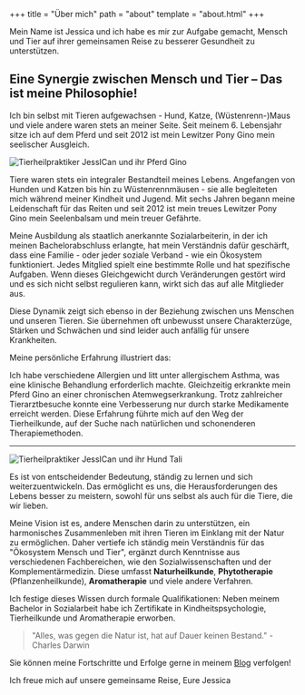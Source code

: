 +++
title = "Über mich"
path = "about"
template = "about.html"
+++

Mein Name ist Jessica und ich habe es mir zur Aufgabe gemacht, Mensch und Tier auf ihrer gemeinsamen Reise zu besserer Gesundheit zu unterstützen.

## Eine Synergie zwischen Mensch und Tier – Das ist meine Philosophie!

Ich bin selbst mit Tieren aufgewachsen - Hund, Katze, (Wüstenrenn-)Maus und viele andere waren stets an meiner Seite. Seit meinem 6. Lebensjahr sitze ich auf dem Pferd und seit 2012 ist mein Lewitzer Pony Gino mein seelischer Ausgleich.

<picture>
  <source srcset="https://tierheilpraxis-jessican.de/img/ich_und_gino_small.avif" type="image/avif" media="(max-width: 319px)">
  <source srcset="https://tierheilpraxis-jessican.de/img/ich_und_gino_small.webp" type="image/webp" media="(max-width: 319px)">
  <source srcset="https://tierheilpraxis-jessican.de/img/ich_und_gino_small.jpeg" type="image/jpeg" media="(max-width: 319px)">

  <source srcset="https://tierheilpraxis-jessican.de/img/ich_und_gino_medium.avif" type="image/avif" media="(min-width: 320px) and (max-width: 767px)">
  <source srcset="https://tierheilpraxis-jessican.de/img/ich_und_gino_medium.webp" type="image/webp" media="(min-width: 320px) and (max-width: 767px)">
  <source srcset="https://tierheilpraxis-jessican.de/img/ich_und_gino_medium.jpeg" type="image/jpeg" media="(min-width: 320px) and (max-width: 767px)">

  <source srcset="https://tierheilpraxis-jessican.de/img/ich_und_gino_large.avif" type="image/avif" media="(min-width: 768px)">
  <source srcset="https://tierheilpraxis-jessican.de/img/ich_und_gino_large.webp" type="image/webp" media="(min-width: 768px)">
  <source srcset="https://tierheilpraxis-jessican.de/img/ich_und_gino_large.jpeg" type="image/jpeg" media="(min-width: 768px)">

  <img src="https://tierheilpraxis-jessican.de/img/ich_und_gino_large.jpeg" alt="Tierheilpraktiker JessICan und ihr Pferd Gino" style="max-width: 100%;max-height: 80%;" loading="lazy">
</picture>

Tiere waren stets ein integraler Bestandteil meines Lebens. Angefangen von Hunden und Katzen bis hin zu Wüstenrennmäusen - sie alle begleiteten mich während meiner Kindheit und Jugend. Mit sechs Jahren begann meine Leidenschaft für das Reiten und seit 2012 ist mein treues Lewitzer Pony Gino mein Seelenbalsam und mein treuer Gefährte.

Meine Ausbildung als staatlich anerkannte Sozialarbeiterin, in der ich meinen Bachelorabschluss erlangte, hat mein Verständnis dafür geschärft, dass eine Familie - oder jeder soziale Verband - wie ein Ökosystem funktioniert. Jedes Mitglied spielt eine bestimmte Rolle und hat spezifische Aufgaben. Wenn dieses Gleichgewicht durch Veränderungen gestört wird und es sich nicht selbst regulieren kann, wirkt sich das auf alle Mitglieder aus.

Diese Dynamik zeigt sich ebenso in der Beziehung zwischen uns Menschen und unseren Tieren. Sie übernehmen oft unbewusst unsere Charakterzüge, Stärken und Schwächen und sind leider auch anfällig für unsere Krankheiten.

Meine persönliche Erfahrung illustriert das:

Ich habe verschiedene Allergien und litt unter allergischem Asthma, was eine klinische Behandlung erforderlich machte. Gleichzeitig erkrankte mein Pferd Gino an einer chronischen Atemwegserkrankung. Trotz zahlreicher Tierarztbesuche konnte eine Verbesserung nur durch starke Medikamente erreicht werden. Diese Erfahrung führte mich auf den Weg der Tierheilkunde, auf der Suche nach natürlichen und schonenderen Therapiemethoden.

---

<picture>
  <source srcset="https://tierheilpraxis-jessican.de/img/tali_small.avif" type="image/avif" media="(max-width: 319px)">
  <source srcset="https://tierheilpraxis-jessican.de/img/tali_small.webp" type="image/webp" media="(max-width: 319px)">
  <source srcset="https://tierheilpraxis-jessican.de/img/tali_small.jpeg" type="image/jpeg" media="(max-width: 319px)">

  <source srcset="https://tierheilpraxis-jessican.de/img/tali_medium.avif" type="image/avif" media="(min-width: 320px) and (max-width: 767px)">
  <source srcset="https://tierheilpraxis-jessican.de/img/tali_medium.webp" type="image/webp" media="(min-width: 320px) and (max-width: 767px)">
  <source srcset="https://tierheilpraxis-jessican.de/img/tali_medium.jpeg" type="image/jpeg" media="(min-width: 320px) and (max-width: 767px)">

  <source srcset="https://tierheilpraxis-jessican.de/img/tali_large.avif" type="image/avif" media="(min-width: 768px)">
  <source srcset="https://tierheilpraxis-jessican.de/img/tali_large.webp" type="image/webp" media="(min-width: 768px)">
  <source srcset="https://tierheilpraxis-jessican.de/img/tali_large.jpeg" type="image/jpeg" media="(min-width: 768px)">

  <img src="https://tierheilpraxis-jessican.de/img/tali_large.jpeg" alt="Tierheilpraktiker JessICan und ihr Hund Tali" style="max-width: 100%;max-height: 80%;" loading="lazy">
</picture>



Es ist von entscheidender Bedeutung, ständig zu lernen und sich weiterzuentwickeln. Das ermöglicht es uns, die Herausforderungen des Lebens besser zu meistern, sowohl für uns selbst als auch für die Tiere, die wir lieben.

Meine Vision ist es, andere Menschen darin zu unterstützen, ein harmonisches Zusammenleben mit ihren Tieren im Einklang mit der Natur zu ermöglichen. Daher vertiefe ich ständig mein Verständnis für das "Ökosystem Mensch und Tier", ergänzt durch Kenntnisse aus verschiedenen Fachbereichen, wie den Sozialwissenschaften und der Komplementärmedizin. Diese umfasst **Naturheilkunde**, **Phytotherapie** (Pflanzenheilkunde), **Aromatherapie** und viele andere Verfahren.

Ich festige dieses Wissen durch formale Qualifikationen: Neben meinem Bachelor in Sozialarbeit habe ich Zertifikate in Kindheitspsychologie, Tierheilkunde und Aromatherapie erworben.

> "Alles, was gegen die Natur ist, hat auf Dauer keinen Bestand." - Charles Darwin

Sie können meine Fortschritte und Erfolge gerne in meinem [Blog](../pages/blog/) verfolgen!

Ich freue mich auf unsere gemeinsame Reise,
Eure Jessica 